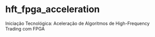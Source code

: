 # hft_fpga_acceleration
Iniciação Tecnológica: Aceleração de Algoritmos de High-Frequency Trading com FPGA

